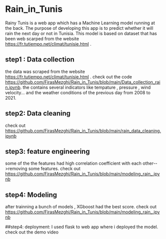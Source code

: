 # Rain_in_Tunis
Rainy Tunis is a web app which has a Machine Learning model running at the back. The purpose of developing this app is to predict whether it will rain the next day or not in Tunisia. This model is based on dataset that has been web scarped from the website https://fr.tutiempo.net/climat/tunisie.html .

## step1 : Data collection
the data was scraped from the website https://fr.tutiempo.net/climat/tunisie.html .
check out the code https://github.com/FirasMezghi/Rain_in_Tunis/blob/main/Data_collection_rain.ipynb.
the contains several indicators like tempature , pressure , wind velocity... and the weather conditions of the previous day from 2008 to 2021.

## step2: Data cleaning
check out https://github.com/FirasMezghi/Rain_in_Tunis/blob/main/rain_data_cleaning.ipynb

## step3: feature engineering
some of the the features had high correlation coefficient with each other-->removing some features.
check out https://github.com/FirasMezghi/Rain_in_Tunis/blob/main/modeling_rain_.ipynb

## step4: Modeling
after trainning a bunch of models , XGboost had the best score.
check out https://github.com/FirasMezghi/Rain_in_Tunis/blob/main/modeling_rain_.ipynb

##step4: deployment:
I used flask to web app where i deployed the model.
check out the demo video 


